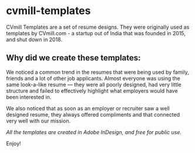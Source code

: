 # cvmill-templates

CVmill Templates are a set of resume designs. They were originally used as templates by CVmill.com - a startup out of India that was founded in 2015, and shut down in 2018.

## Why did we create these templates:
We noticed a common trend in the resumes that were being used by family, friends and a lot of other job applicants. Almost everyone was using the same look-a-like resume — they were all poorly designed, had very little structure and failed to effectively highlight what employers would have been interested in.

We also noticed that as soon as an employer or recruiter saw a well designed resume, they always offered compliments and that connected very well with our mission.

*All the templates are created in Adobe InDesign, and free for public use.*

Enjoy!
